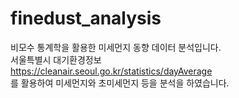 # finedust_analysis
비모수 통계학을 활용한 미세먼지 동향 데이터 분석입니다.  
서울특별시 대기환경정보  
https://cleanair.seoul.go.kr/statistics/dayAverage  
를 활용하여 미세먼지와 초미세먼지 등을 분석을 하였습니다.

